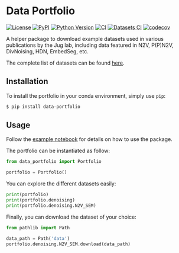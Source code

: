 # Data Portfolio

[![License](https://img.shields.io/pypi/l/data-portfolio.svg?color=green)](https://github.com/juglab-torch/data-portfolio/raw/main/LICENSE)
[![PyPI](https://img.shields.io/pypi/v/data-portfolio.svg?color=green)](https://pypi.org/project/data-portfolio)
[![Python Version](https://img.shields.io/pypi/pyversions/data-portfolio.svg?color=green)](https://python.org)
[![CI](https://github.com/juglab-torch/data-portfolio/actions/workflows/ci.yml/badge.svg)](https://github.com/juglab-torch/data-portfolio/actions/workflows/ci.yml)
[![Datasets CI](https://github.com/juglab-torch/data-portfolio/actions/workflows/datasets_ci.yml/badge.svg)](https://github.com/juglab-torch/data-portfolio/actions/workflows/datasets_ci.yml)
[![codecov](https://codecov.io/gh/juglab-torch/data-portfolio/branch/main/graph/badge.svg)](https://codecov.io/gh/juglab-torch/data-portfolio)

A helper package to download example datasets used in various publications by the Jug lab, including data featured in N2V, P(P)N2V, DivNoising, HDN, EmbedSeg, etc.

The complete list of datasets can be found [here](datasets/datasets.json).

## Installation

To install the portfolio in your conda environment, simply use `pip`:
```bash
$ pip install data-portfolio
```

## Usage

Follow the [example notebook](examples/example.ipynb) for details on how to use the package.

The portfolio can be instantiated as follow:

```python
from data_portfolio import Portfolio

portfolio = Portfolio()
```

You can explore the different datasets easily:
```python
print(portfolio)
print(portfolio.denoising)
print(portfolio.denoising.N2V_SEM)
```

Finally, you can download the dataset of your choice:
```python
from pathlib import Path

data_path = Path('data')
portfolio.denoising.N2V_SEM.download(data_path)
```

